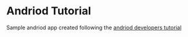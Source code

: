 # Andriod Tutorial
Sample andriod app created following the [andriod developers tutorial](http://developer.android.com/training/index.html)
